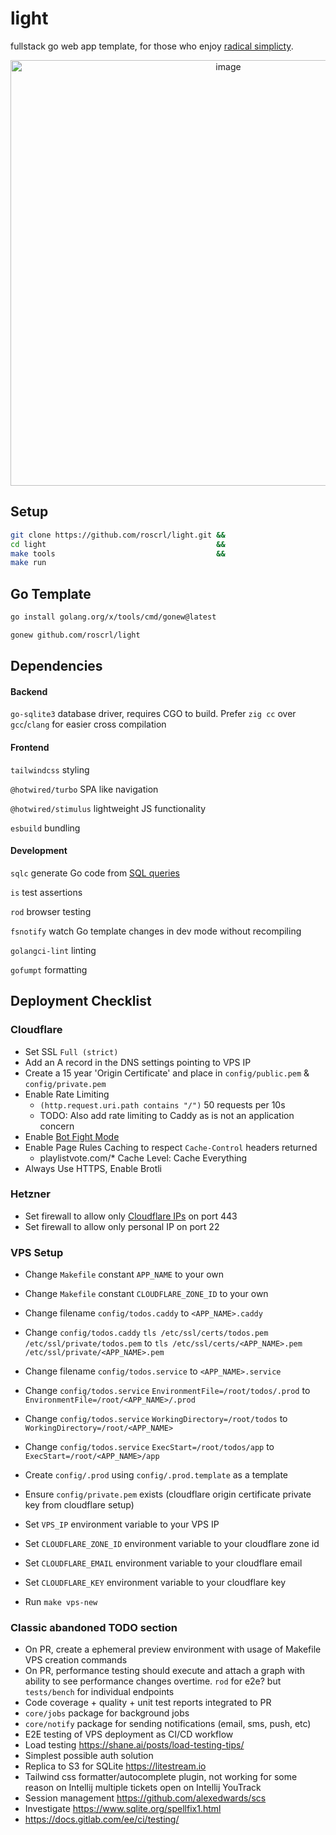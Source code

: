 # light

fullstack go web app template, for those who enjoy [radical simplicty](https://www.radicalsimpli.city).

<p align="center">
  <img width="681" alt="image" src="https://github.com/roscrl/light/assets/13072760/58030551-0b2f-43e3-898b-b3d388b4b85f">
</p>

## Setup

```bash
git clone https://github.com/roscrl/light.git &&
cd light                                      &&
make tools                                    &&
make run
```

## Go Template

```bash
go install golang.org/x/tools/cmd/gonew@latest
```

```bash
gonew github.com/roscrl/light
```

## Dependencies

#### Backend

`go-sqlite3` database driver, requires CGO to build. Prefer `zig cc` over `gcc`/`clang` for easier cross compilation


#### Frontend

`tailwindcss` styling

`@hotwired/turbo` SPA like navigation

`@hotwired/stimulus` lightweight JS functionality

`esbuild` bundling

#### Development

`sqlc` generate Go code from [SQL queries](db/queries/todos.sql)

`is` test assertions

`rod` browser testing

`fsnotify` watch Go template changes in dev mode without recompiling

`golangci-lint` linting

`gofumpt` formatting

## Deployment Checklist

### Cloudflare

- Set SSL `Full (strict)`
- Add an A record in the DNS settings pointing to VPS IP
- Create a 15 year 'Origin Certificate' and place in `config/public.pem` & `config/private.pem`
- Enable Rate Limiting
  - `(http.request.uri.path contains "/")` 50 requests per 10s
  - TODO: Also add rate limiting to Caddy as is not an application concern
- Enable [Bot Fight Mode](https://developers.cloudflare.com/bots/get-started/free/)
- Enable Page Rules Caching to respect `Cache-Control` headers returned
  - playlistvote.com/* Cache Level: Cache Everything
- Always Use HTTPS, Enable Brotli

### Hetzner

- Set firewall to allow only [Cloudflare IPs](https://www.cloudflare.com/en-gb/ips/) on port 443
- Set firewall to allow only personal IP on port 22

### VPS Setup

- Change `Makefile` constant `APP_NAME` to your own
- Change `Makefile` constant `CLOUDFLARE_ZONE_ID` to your own


- Change filename `config/todos.caddy` to `<APP_NAME>.caddy`
- Change `config/todos.caddy` `tls /etc/ssl/certs/todos.pem /etc/ssl/private/todos.pem` to `tls /etc/ssl/certs/<APP_NAME>.pem /etc/ssl/private/<APP_NAME>.pem`


- Change filename `config/todos.service` to `<APP_NAME>.service`
- Change `config/todos.service` `EnvironmentFile=/root/todos/.prod` to `EnvironmentFile=/root/<APP_NAME>/.prod`
- Change `config/todos.service` `WorkingDirectory=/root/todos` to `WorkingDirectory=/root/<APP_NAME>`
- Change `config/todos.service` `ExecStart=/root/todos/app` to `ExecStart=/root/<APP_NAME>/app`


- Create `config/.prod` using `config/.prod.template` as a template


- Ensure `config/private.pem` exists (cloudflare origin certificate private key from cloudflare setup)
- Set `VPS_IP` environment variable to your VPS IP
- Set `CLOUDFLARE_ZONE_ID` environment variable to your cloudflare zone id
- Set `CLOUDFLARE_EMAIL` environment variable to your cloudflare email
- Set `CLOUDFLARE_KEY` environment variable to your cloudflare key
- Run `make vps-new`


### Classic abandoned TODO section

- On PR, create a ephemeral preview environment with usage of Makefile VPS creation commands
- On PR, performance testing should execute and attach a graph with ability to see performance changes overtime. `rod` for e2e? but `tests/bench` for individual endpoints
- Code coverage + quality + unit test reports integrated to PR
- `core/jobs` package for background jobs
- `core/notify` package for sending notifications (email, sms, push, etc)
- E2E testing of VPS deployment as CI/CD workflow
- Load testing https://shane.ai/posts/load-testing-tips/
- Simplest possible auth solution
- Replica to S3 for SQLite https://litestream.io
- Tailwind css formatter/autocomplete plugin, not working for some reason on Intellij multiple tickets open on Intellij YouTrack
- Session management https://github.com/alexedwards/scs
- Investigate https://www.sqlite.org/spellfix1.html
- https://docs.gitlab.com/ee/ci/testing/ 